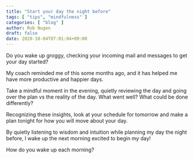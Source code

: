 ```yaml
---
title: "Start your day the night before"
tags: [ "tips", "mindfulness" ]
categories: [ "blog" ]
author: Rob Nugen
draft: false
date: 2020-10-04T07:01:04+09:00
---
```


Do you wake up groggy, checking your incoming mail and messages to get
your day started?

My coach reminded me of this some months ago, and it has helped me
have more productive and happier days.

Take a mindful moment in the evening, quietly reviewing the day and
going over the plan vs the reality of the day.  What went well?  What
could be done differently?

Recognizing these insights, look at your schedule for tomorrow and
make a plan tonight for how you will move about your day.

By quietly listening to wisdom and intuition while planning my day the
night before, I wake up the next morning excited to begin my day!

How do you wake up each morning?
